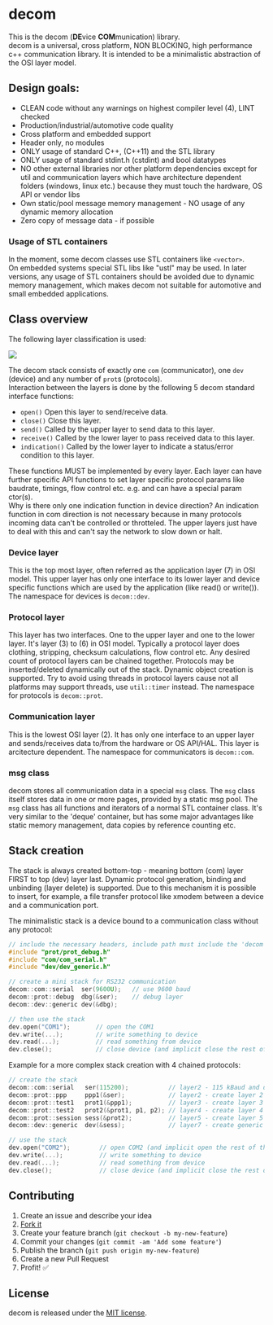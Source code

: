 decom
==================


This is the decom (**DE**vice **COM**munication) library.  
decom is a universal, cross platform, NON BLOCKING, high performance c++ communication library.
It is intended to be a minimalistic abstraction of the OSI layer model.


## Design goals:
- CLEAN code without any warnings on highest compiler level (4), LINT checked
- Production/industrial/automotive code quality
- Cross platform and embedded support
- Header only, no modules
- ONLY usage of standard C++, (C++11) and the STL library
- ONLY usage of standard stdint.h (cstdint) and bool datatypes
- NO other external libraries nor other platform dependencies except for util and communication layers which have architecture dependent folders (windows, linux etc.) because they must touch the hardware, OS API or vendor libs
- Own static/pool message memory management - NO usage of any dynamic memory allocation
- Zero copy of message data - if possible

### Usage of STL containers
In the moment, some decom classes use STL containers like `<vector>`.  
On embedded systems special STL libs like "ustl" may be used.
In later versions, any usage of STL containers should be avoided due to dynamic memory management, which makes decom not suitable for automotive and small embedded applications.


## Class overview
The following layer classification is used:

![](https://cdn.rawgit.com/mpaland/decom/master/doc/layer.svg)

The decom stack consists of exactly one `com` (communicator), one `dev` (device) and any number of `prot`s (protocols).  
Interaction between the layers is done by the following 5 decom standard interface functions:

- `open()`
  Open this layer to send/receive data.
- `close()`
  Close this layer.
- `send()`
  Called by the upper layer to send data to this layer.
- `receive()`
  Called by the lower layer to pass received data to this layer.
- `indication()`
  Called by the lower layer to indicate a status/error condition to this layer.

These functions MUST be implemented by every layer.
Each layer can have further specific API functions to set layer specific protocol params like baudrate, timings, flow control etc. e.g. and can have a special param ctor(s).  
Why is there only one indication function in device direction? An indication function in com direction is not necessary because in many protocols incoming data can't be controlled or throtteled. The upper layers just have to deal with this and can't say the network to slow down or halt. 


### Device layer
This is the top most layer, often referred as the application layer (7) in OSI model.
This upper layer has only one interface to its lower layer and device specific functions which are used by the application (like read() or write()).
The namespace for devices is `decom::dev`.

### Protocol layer
This layer has two interfaces. One to the upper layer and one to the lower layer. It's layer (3) to (6) in OSI model.
Typically a protocol layer does clothing, stripping, checksum calculations, flow control etc.
Any desired count of protocol layers can be chained together.
Protocols may be inserted/deleted dynamically out of the stack. Dynamic object creation is supported.
Try to avoid using threads in protocol layers cause not all platforms may support threads, use `util::timer` instead.
The namespace for protocols is `decom::prot`.

### Communication layer
This is the lowest OSI layer (2). It has only one interface to an upper layer and sends/receives data to/from the hardware or OS API/HAL.
This layer is arcitecture dependent.
The namespace for communicators is `decom::com`.


### msg class
decom stores all communication data in a special `msg` class. The `msg` class itself stores data in one or more pages, provided by a static msg pool.
The `msg` class has all functions and iterators of a normal STL container class. It's very similar to the 'deque' container, but has some major advantages like static memory management, data copies by reference counting etc.


## Stack creation
The stack is always created bottom-top - meaning bottom (com) layer FIRST to top (dev) layer last.
Dynamic protocol generation, binding and unbinding (layer delete) is supported.
Due to this mechanism it is possible to insert, for example, a file transfer protocol like
xmodem between a device and a communication port.


The minimalistic stack is a device bound to a communication class without any protocol:

```c++
// include the necessary headers, include path must include the 'decom' folder
#include "prot/prot_debug.h"
#include "com/com_serial.h"
#include "dev/dev_generic.h"

// create a mini stack for RS232 communication
decom::com::serial  ser(9600U);   // use 9600 baud
decom::prot::debug  dbg(&ser);    // debug layer
decom::dev::generic dev(&dbg);

// then use the stack
dev.open("COM1");       // open the COM1
dev.write(...);         // write something to device
dev.read(...);          // read something from device
dev.close();            // close device (and implicit close the rest of the stack)
```

Example for a more complex stack creation with 4 chained protocols:

```c++
// create the stack
decom::com::serial   ser(115200);           // layer2 - 115 kBaud and default params
decom::prot::ppp     ppp1(&ser);            // layer2 - create layer 2 tranport protocol
decom::prot::test1   prot1(&ppp1);          // layer3 - create layer 3 routing protocol
decom::prot::test2   prot2(&prot1, p1, p2); // layer4 - create layer 4 transport protocol with additional params P1 and P2
decom::prot::session sess(&prot2);          // layer5 - create layer 5 session protocol
decom::dev::generic  dev(&sess);            // layer7 - create generic device and bind to session protcol

// use the stack
dev.open("COM2");        // open COM2 (and implicit open the rest of the stack)
dev.write(...);          // write something to device
dev.read(...);           // read something from device
dev.close();             // close device (and implicit close the rest of the stack)
```


## Contributing

1. Create an issue and describe your idea
2. [Fork it](https://github.com/mpaland/decom/fork)
3. Create your feature branch (`git checkout -b my-new-feature`)
4. Commit your changes (`git commit -am 'Add some feature'`)
5. Publish the branch (`git push origin my-new-feature`)
6. Create a new Pull Request
7. Profit! :white_check_mark:


## License

decom is released under the [MIT license](http://www.opensource.org/licenses/MIT).